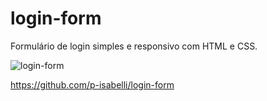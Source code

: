 # login-form
Formulário de login simples e responsivo com HTML e CSS.

![login-form](https://user-images.githubusercontent.com/96389198/161655206-ca108d50-b995-4e43-9a61-532fe0740890.png)

https://github.com/p-isabelli/login-form

